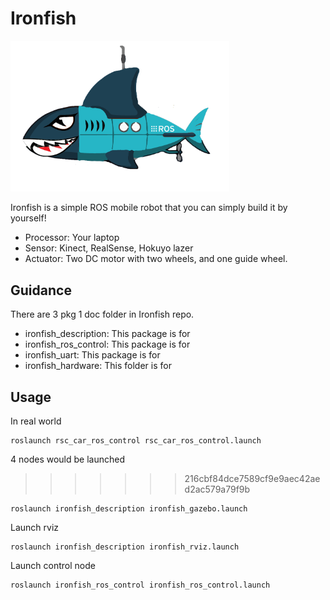 # Ironfish
<img src="https://github.com/shannon112/IronFish/blob/master/ironfish.png" width="350">

Ironfish is a simple ROS mobile robot that you can simply build it by yourself!  
* Processor: Your laptop
* Sensor: Kinect, RealSense, Hokuyo lazer
* Actuator: Two DC motor with two wheels, and one guide wheel.
 

## Guidance
There are 3 pkg 1 doc folder in Ironfish repo. 
* ironfish_description: This package is for <usage><meaning>
* ironfish_ros_control: This package is for <usage><meaning>
* ironfish_uart: This package is for <usage><meaning>
* ironfish_hardware: This folder is for <usage><meaning>

## Usage
In real world
```
roslaunch rsc_car_ros_control rsc_car_ros_control.launch
```
4 nodes would be launched
>>>>>>> 216cbf84dce7589cf9e9aec42aed2ac579a79f9b
```
roslaunch ironfish_description ironfish_gazebo.launch
```
Launch rviz
```
roslaunch ironfish_description ironfish_rviz.launch
```
Launch control node
```
roslaunch ironfish_ros_control ironfish_ros_control.launch
```
